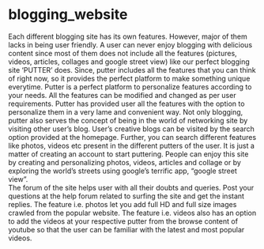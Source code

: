# blogging_website

Each different blogging site has its own features. However, major of them lacks in being user friendly. A user can never enjoy blogging with delicious content since most of them does not include all the features (pictures, videos, articles, collages and google street view)  like our perfect blogging site ‘PUTTER’ does. Since, putter includes all the features that you can think of right now, so it provides the perfect platform to make something unique everytime. 
Putter is a perfect platform to personalize features according to your needs. All the features can be modified and changed as per user requirements. Putter has provided user all the features with the option to personalize them in a very lame and convenient way.
Not only blogging, putter also serves the concept of being in the world of networking site by visiting other user’s blog. User’s creative blogs can be visited by the search option provided at the homepage. Further, you can search different features like photos, videos etc present in the different putters of the user.
It is just a matter of creating an account to start puttering. People can enjoy this site by creating and personalizing photos, videos, articles and collage or by exploring the world’s streets using google’s terrific app, “google street view”.  
The forum of the site helps user with all their doubts and queries. Post your questions at the help forum related to surfing the site and get the instant replies.
The feature i.e. photos let you add full HD and full size images crawled from the popular website. The feature i.e. videos also has an option to add the videos at your respective putter from the browse content of youtube so that the user can be familiar with the latest and most popular videos.
